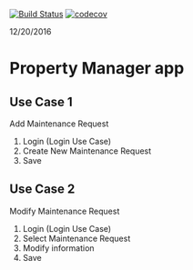 [![Build Status](https://travis-ci.org/nnevolko/propmg.svg?branch=master)](https://travis-ci.org/nnevolko/propmg) [![codecov](https://codecov.io/gh/nnevolko/propmg/branch/master/graph/badge.svg)](https://codecov.io/gh/nnevolko/propmg)

12/20/2016

Property Manager app
==================

Use Case 1
----------
Add Maintenance Request
1. Login (Login Use Case)
2. Create New Maintenance Request
3. Save

Use Case 2
-----------
Modify Maintenance Request
1. Login (Login Use Case)
2. Select Maintenance Request
3. Modify information
4. Save
